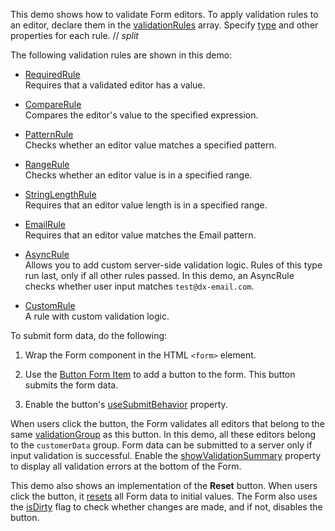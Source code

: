 ﻿This demo shows how to validate Form editors. To apply validation rules to an editor, declare them in the [validationRules](/Documentation/ApiReference/UI_Components/dxValidator/Validation_Rules/) array. Specify [type](/Documentation/ApiReference/UI_Components/dxValidator/Validation_Rules/RequiredRule/#type) and other properties for each rule. 
// _split_

The following validation rules are shown in this demo:  
- [RequiredRule](/Documentation/ApiReference/UI_Components/dxValidator/Validation_Rules/RequiredRule/)  
Requires that a validated editor has a value.

- [CompareRule](/Documentation/ApiReference/UI_Components/dxValidator/Validation_Rules/CompareRule/)    
Compares the editor's value to the specified expression.

- [PatternRule](/Documentation/ApiReference/UI_Components/dxValidator/Validation_Rules/PatternRule/)    
Checks whether an editor value matches a specified pattern.

- [RangeRule](/Documentation/ApiReference/UI_Components/dxValidator/Validation_Rules/RangeRule/)    
Checks whether an editor value is in a specified range.

- [StringLengthRule](/Documentation/ApiReference/UI_Components/dxValidator/Validation_Rules/StringLengthRule/)  
Requires that an editor value length is in a specified range.

- [EmailRule](/Documentation/ApiReference/UI_Components/dxValidator/Validation_Rules/EmailRule/)    
Requires that an editor value matches the Email pattern.

- [AsyncRule](/Documentation/ApiReference/UI_Components/dxValidator/Validation_Rules/AsyncRule/)    
Allows you to add custom server-side validation logic. Rules of this type run last, only if all other rules passed. In this demo, an AsyncRule checks whether user input matches `test@dx-email.com`.

- [CustomRule](/Documentation/ApiReference/UI_Components/dxValidator/Validation_Rules/CustomRule/)    
A rule with custom validation logic.

To submit form data, do the following:

1. Wrap the Form component in the HTML `<form>` element.

1. Use the [Button Form Item](/Documentation/ApiReference/UI_Components/dxForm/Item_Types/ButtonItem/) to add a button to the form. This button submits the form data.

1. Enable the button's [useSubmitBehavior](/Documentation/ApiReference/UI_Components/dxButton/Configuration/#useSubmitBehavior) property.

When users click the button, the Form validates all editors that belong to the same [validationGroup](/Documentation/ApiReference/UI_Components/dxForm/Configuration/#validationGroup) as this button. In this demo, all these editors belong to the `customerData` group. Form data can be submitted to a server only if input validation is successful. Enable the [showValidationSummary](/Documentation/ApiReference/UI_Components/dxForm/Configuration/#showValidationSummary) property to display all validation errors at the bottom of the Form.

This demo also shows an implementation of the **Reset** button. When users click the button, it [resets](/Documentation/ApiReference/UI_Components/dxForm/Methods/#reseteditorsData) all Form data to initial values. The Form also uses the [isDirty](/Documentation/ApiReference/UI_Components/dxForm/Configuration/#isDirty) flag to check whether changes are made, and if not, disables the button.
